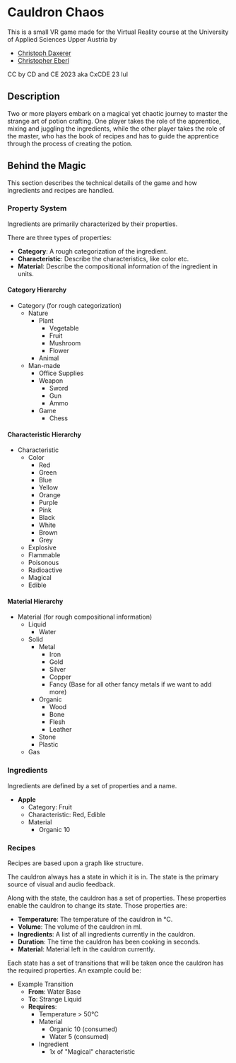 # Cauldron Chaos

This is a small VR game made for the Virtual Reality course at the University of Applied Sciences Upper Austria by 

- [Christoph Daxerer](https://github.com/DrChristophFH)
- [Christopher Eberl]()

CC by CD and CE 2023 aka CxCDE 23 lul

## Description

Two or more players embark on a magical yet chaotic journey to master the strange art of potion crafting. One player takes the role of the apprentice, mixing and juggling the ingredients, while the other player takes the role of the master, who has the book of recipes and has to guide the apprentice through the process of creating the potion.

## Behind the Magic

This section describes the technical details of the game and how ingredients and recipes are handled.

### Property System

Ingredients are primarily characterized by their properties.

There are three types of properties:
- **Category**: A rough categorization of the ingredient.
- **Characteristic**: Describe the characteristics, like color etc.
- **Material**: Describe the compositional information of the ingredient in units.

#### Category Hierarchy

- Category (for rough categorization)
  - Nature 
    - Plant
      - Vegetable
      - Fruit
      - Mushroom
      - Flower
    - Animal
  - Man-made
    - Office Supplies
    - Weapon
      - Sword
      - Gun
      - Ammo
    - Game
      - Chess

#### Characteristic Hierarchy

- Characteristic
  - Color
    - Red
    - Green
    - Blue
    - Yellow
    - Orange
    - Purple
    - Pink
    - Black
    - White
    - Brown
    - Grey
  - Explosive
  - Flammable
  - Poisonous
  - Radioactive
  - Magical
  - Edible

#### Material Hierarchy

- Material (for rough compositional information)
  - Liquid
    - Water
  - Solid
    - Metal
      - Iron
      - Gold
      - Silver
      - Copper
      - Fancy (Base for all other fancy metals if we want to add more)
    - Organic
      - Wood
      - Bone
      - Flesh
      - Leather
    - Stone
    - Plastic
  - Gas

### Ingredients

Ingredients are defined by a set of properties and a name. 

- **Apple**
  - Category: Fruit
  - Characteristic: Red, Edible
  - Material
    - Organic 10

### Recipes

Recipes are based upon a graph like structure. 

The cauldron always has a state in which it is in. The state is the primary source of visual and audio feedback.

Along with the state, the cauldron has a set of properties. These properties enable the cauldron to change its state. Those properties are:

- **Temperature**: The temperature of the cauldron in °C.
- **Volume**: The volume of the cauldron in ml.
- **Ingredients**: A list of all ingredients currently in the cauldron.
- **Duration**: The time the cauldron has been cooking in seconds.
- **Material**: Material left in the cauldron currently.

Each state has a set of transitions that will be taken once the cauldron has the required properties. An example could be:

- Example Transition
  - **From**: Water Base
  - **To**: Strange Liquid
  - **Requires**: 
    - Temperature > 50°C
    - Material
      - Organic 10 (consumed)
      - Water 5 (consumed)
    - Ingredient
      - 1x of "Magical" characteristic